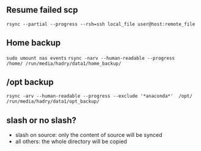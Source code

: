 ## Resume failed scp
`rsync --partial --progress --rsh=ssh local_file user@host:remote_file`


## Home backup
`sudo umount nas events`
`rsync -narv --human-readable --progress   /home/ /run/media/hadry/data1/home_backup/`


## /opt backup
`rsync -arv --human-readable --progress --exclude '*anaconda*'  /opt/ /run/media/hadry/data1/opt_backup/`

## slash or no slash?
 - slash on source: only the content of source will be synced
 - all others: the whole directory will be copied
 
